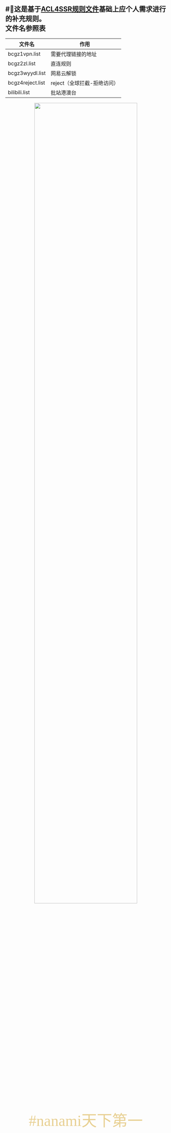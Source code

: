 #:mag_right:这是基于[ACL4SSR规则文件](https://github.com/ACL4SSR/ACL4SSR/tree/master "诶，起飞~")基础上应个人需求进行的补充规则。<br>
文件名参照表 
--------

文件名  | 作用|
--------- | --------|
bcgz1vpn.list  | 需要代理链接的地址 |
bcgz2zl.list  | 直连规则 |
bcgz3wyydl.list  | 网易云解锁 |
bcgz4reject.list  | reject（全球拦截-拒绝访问） |
bilibili.list   | 批站港澳台 |
<div align=center>
<img src="https://files.yande.re/sample/e01c433e7ffcb0df8a4c07645c6cf821/yande.re%20437843%20sample%20arihara_nanami%20game_cg%20kobuichi%20riddle_joker%20seifuku%20sweater%20yuzu-soft.jpg" width="80%" height="80%">

</div>

<p><div align=center><font face="STCAIYUN" size="16" color="#E8D093">#nanami天下第一</p></font></div>
